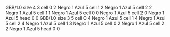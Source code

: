<gs-board> GBB/1.0
size 4 3
cell 0 2 Negro 1 Azul 5
cell 1 2 Negro 1 Azul 5
cell 2 2 Negro 1 Azul 5
cell 1 1 Negro 1 Azul 5
cell 0 0 Negro 1 Azul 5
cell 2 0 Negro 1 Azul 5
head 0 0
 </gs-board>
<gs-board> GBB/1.0
size 3 5
cell 0 4 Negro 1 Azul 5
cell 1 4 Negro 1 Azul 5
cell 2 4 Negro 1 Azul 5
cell 1 3 Negro 1 Azul 5
cell 0 2 Negro 1 Azul 5
cell 2 2 Negro 1 Azul 5
head 0 0
 </gs-board>